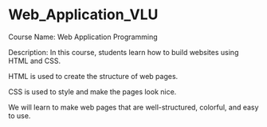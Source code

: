# Web_Application_VLU
Course Name: Web Application Programming

Description:
In this course, students learn how to build websites using HTML and CSS.

HTML is used to create the structure of web pages.

CSS is used to style and make the pages look nice.

We will learn to make web pages that are well-structured, colorful, and easy to use.
